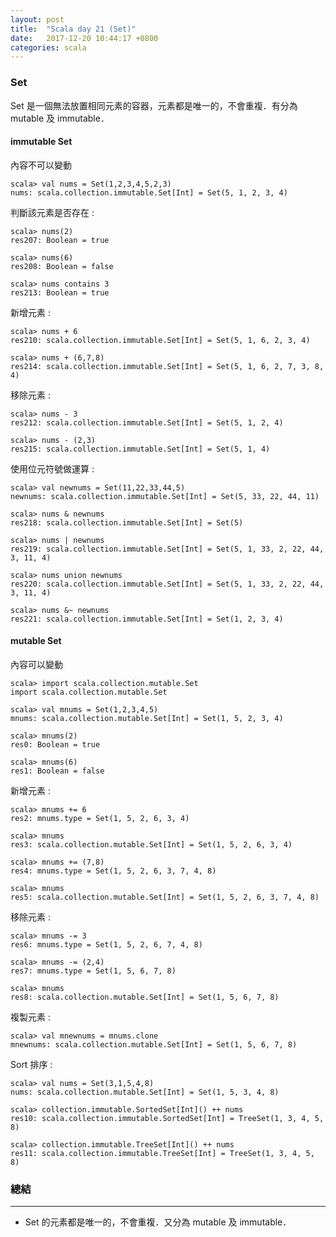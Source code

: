 ```yaml
---
layout: post
title:  "Scala day 21 (Set)"
date:   2017-12-20 10:44:17 +0800
categories: scala
---
```


### Set
Set 是一個無法放置相同元素的容器，元素都是唯一的，不會重複．有分為 mutable 及 immutable．

#### immutable Set 
內容不可以變動

```console
scala> val nums = Set(1,2,3,4,5,2,3)
nums: scala.collection.immutable.Set[Int] = Set(5, 1, 2, 3, 4)
```
判斷該元素是否存在 : 

```console
scala> nums(2)
res207: Boolean = true

scala> nums(6)
res208: Boolean = false

scala> nums contains 3
res213: Boolean = true

```
新增元素 : 

```console
scala> nums + 6
res210: scala.collection.immutable.Set[Int] = Set(5, 1, 6, 2, 3, 4)

scala> nums + (6,7,8)
res214: scala.collection.immutable.Set[Int] = Set(5, 1, 6, 2, 7, 3, 8, 4)

```
移除元素 : 

```console
scala> nums - 3
res212: scala.collection.immutable.Set[Int] = Set(5, 1, 2, 4)

scala> nums - (2,3)
res215: scala.collection.immutable.Set[Int] = Set(5, 1, 4)

```
使用位元符號做運算 : 

```console
scala> val newnums = Set(11,22,33,44,5)
newnums: scala.collection.immutable.Set[Int] = Set(5, 33, 22, 44, 11)

scala> nums & newnums
res218: scala.collection.immutable.Set[Int] = Set(5)

scala> nums | newnums
res219: scala.collection.immutable.Set[Int] = Set(5, 1, 33, 2, 22, 44, 3, 11, 4)

scala> nums union newnums
res220: scala.collection.immutable.Set[Int] = Set(5, 1, 33, 2, 22, 44, 3, 11, 4)

scala> nums &~ newnums
res221: scala.collection.immutable.Set[Int] = Set(1, 2, 3, 4)

```


#### mutable Set 
內容可以變動

```console
scala> import scala.collection.mutable.Set
import scala.collection.mutable.Set

scala> val mnums = Set(1,2,3,4,5)
mnums: scala.collection.mutable.Set[Int] = Set(1, 5, 2, 3, 4)

scala> mnums(2)
res0: Boolean = true

scala> mnums(6)
res1: Boolean = false
```
新增元素 : 

```console
scala> mnums += 6
res2: mnums.type = Set(1, 5, 2, 6, 3, 4)

scala> mnums
res3: scala.collection.mutable.Set[Int] = Set(1, 5, 2, 6, 3, 4)

scala> mnums += (7,8)
res4: mnums.type = Set(1, 5, 2, 6, 3, 7, 4, 8)

scala> mnums
res5: scala.collection.mutable.Set[Int] = Set(1, 5, 2, 6, 3, 7, 4, 8)
```
移除元素 : 

```console
scala> mnums -= 3
res6: mnums.type = Set(1, 5, 2, 6, 7, 4, 8)

scala> mnums -= (2,4)
res7: mnums.type = Set(1, 5, 6, 7, 8)

scala> mnums
res8: scala.collection.mutable.Set[Int] = Set(1, 5, 6, 7, 8)
```
複製元素 : 

```console
scala> val mnewnums = mnums.clone
mnewnums: scala.collection.mutable.Set[Int] = Set(1, 5, 6, 7, 8)
```

Sort 排序 : 

```console
scala> val nums = Set(3,1,5,4,8)
nums: scala.collection.mutable.Set[Int] = Set(1, 5, 3, 4, 8)

scala> collection.immutable.SortedSet[Int]() ++ nums
res10: scala.collection.immutable.SortedSet[Int] = TreeSet(1, 3, 4, 5, 8)

scala> collection.immutable.TreeSet[Int]() ++ nums
res11: scala.collection.immutable.TreeSet[Int] = TreeSet(1, 3, 4, 5, 8)
```

### 總結
- - -
* Set 的元素都是唯一的，不會重複．又分為 mutable 及 immutable．

